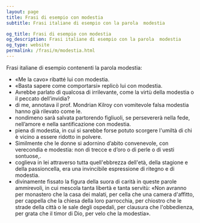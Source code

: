```yaml
---
layout: page
title: Frasi di esempio con modestia 
subtitle: Frasi italiane di esempio con la parola  modestia

og_title: Frasi di esempio con modestia 
og_description: Frasi italiane di esempio con la parola  modestia
og_type: website
permalink: /frasi/m/modestia.html
---
```


Frasi italiane di esempio contenenti la parola modestia:


- «Me la cavo» ribatté lui con modestia.
- «Basta sapere come comportarsi» replicò lui con modestia.
- Avrebbe parlato di qualcosa di irrilevante, come la virtù della modestia o il peccato dell’invidia?
- di me, annotava il prof. Mondrian Kilroy con vomitevole falsa modestia hanno già rilevato come le.
- nondimeno sarà salvata partorendo figliuoli, se persevererà nella fede, nell’amore e nella santificazione con modestia.
- piena di modestia, in cui si sarebbe forse potuto scorgere l'umiltà di chi è vicino a essere ridotto in polvere.
- Similmente che le donne si adornino d’abito convenevole, con verecondia e modestia: non di trecce e d’oro o di perle o di vesti sontuose,.
- coglieva in lei attraverso tutta quell'ebbrezza dell'età, della stagione e della passioncella, era una invincibile espressione di ritegno e di modestia.
- divinamente fissato la figura della suora di carità in queste parole ammirevoli, in cui mescola tanta libertà e tanta servitù: «Non avranno per monastero che la casa dei malati, per cella che una camera d'affitto, per cappella che la chiesa della loro parrocchia, per chiostro che le strade della città o le sale degli ospedali, per clausura che l'obbedienza, per grata che il timor di Dio, per velo che la modestia».
